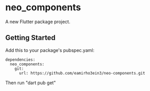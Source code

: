 # neo_components

A new Flutter package project.

## Getting Started

Add this to your package's pubspec.yaml:
  
  
    dependencies:
      neo_components:
        git:
          url: https://github.com/eamirho3ein3/neo-components.git

Then run "dart pub get"
